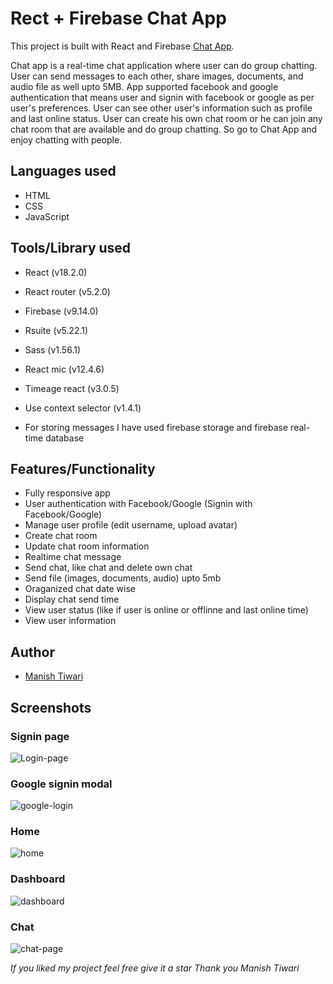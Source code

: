 # Rect + Firebase Chat App

This project is built with React and Firebase [Chat App](https://chat-app-15798.web.app/).

Chat app is a real-time chat application where user can do group chatting. User can send messages to each other, share images, documents, and audio file as well upto 5MB. App supported facebook and google authentication that means user and signin with facebook or google as per user's preferences. User can see other user's information such as profile and last online status. User can create his own chat room or he can join any chat room that are available and do group chatting. So go to Chat App and enjoy chatting with people.

## Languages used

- HTML
- CSS
- JavaScript

## Tools/Library used

- React (v18.2.0)
- React router (v5.2.0)
- Firebase (v9.14.0)
- Rsuite (v5.22.1)
- Sass (v1.56.1)
- React mic (v12.4.6)
- Timeage react (v3.0.5)
- Use context selector (v1.4.1)

- For storing messages I have used firebase storage and firebase real-time database

## Features/Functionality

- Fully responsive app
- User authentication with Facebook/Google (Signin with Facebook/Google)
- Manage user profile (edit username, upload avatar)
- Create chat room
- Update chat room information
- Realtime chat message
- Send chat, like chat and delete own chat
- Send file (images, documents, audio) upto 5mb
- Oraganized chat date wise
- Display chat send time
- View user status (like if user is online or offlinne and last online time)
- View user information

## Author

- [Manish Tiwari](https://linkedin.com/in/wdmanisht)

## Screenshots

### Signin page

![Login-page](https://user-images.githubusercontent.com/46663132/202082943-0ea8cbfe-e3d4-4dbf-adb0-80e8156fe3f8.png)

### Google signin modal

![google-login](https://user-images.githubusercontent.com/46663132/202083059-95cbd0a1-67ff-460f-8967-0d903465d659.png)

### Home

![home](https://user-images.githubusercontent.com/46663132/202083004-c7cc39fa-09f9-4556-990c-2d8b265f4adc.png)

### Dashboard

![dashboard](https://user-images.githubusercontent.com/46663132/202083135-6d23036c-ab73-4791-97ed-c653f2347847.png)

### Chat

![chat-page](https://user-images.githubusercontent.com/46663132/202083172-3ed644aa-ebdf-428f-9dd4-8c865fe640e6.png)

*If you liked my project feel free give it a star*
*Thank you*
*Manish Tiwari*
